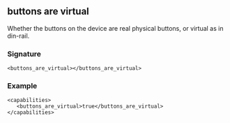 ## buttons are virtual

Whether the buttons on the device are real physical buttons, or virtual as in din-rail.


### Signature

`<buttons_are_virtual></buttons_are_virtual>`


### Example

```
<capabilities>
   <buttons_are_virtual>true</buttons_are_virtual>
</capabilities>
```

